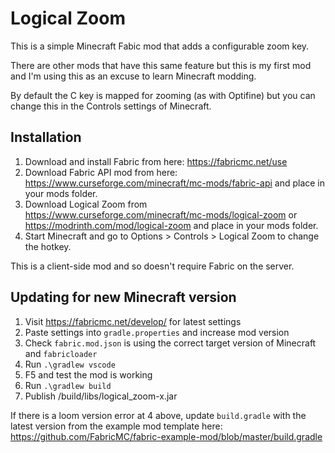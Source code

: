 # Logical Zoom

This is a simple Minecraft Fabic mod that adds a configurable zoom key.

There are other mods that have this same feature but this is my first mod and I'm using this as an excuse to learn Minecraft modding.

By default the C key is mapped for zooming (as with Optifine) but you can change this in the Controls settings of Minecraft.

## Installation

1. Download and install Fabric from here: https://fabricmc.net/use
2. Download Fabric API mod from here: https://www.curseforge.com/minecraft/mc-mods/fabric-api and place in your mods folder.
3. Download Logical Zoom from https://www.curseforge.com/minecraft/mc-mods/logical-zoom or https://modrinth.com/mod/logical-zoom and place in your mods folder.
4. Start Minecraft and go to Options > Controls > Logical Zoom to change the hotkey.

This is a client-side mod and so doesn't require Fabric on the server.

## Updating for new Minecraft version

1. Visit https://fabricmc.net/develop/ for latest settings
2. Paste settings into `gradle.properties` and increase mod version
3. Check `fabric.mod.json` is using the correct target version of Minecraft and `fabricloader`
4. Run `.\gradlew vscode`
5. F5 and test the mod is working
6. Run `.\gradlew build`
7. Publish /build/libs/logical_zoom-x.jar

If there is a loom version error at 4 above, update `build.gradle` with the latest version from the example mod template here: https://github.com/FabricMC/fabric-example-mod/blob/master/build.gradle
